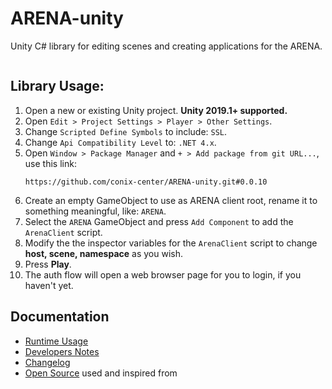 # ARENA-unity
Unity C# library for editing scenes and creating applications for the ARENA.

<img alt="" src="Documentation/arena-unity-demo.gif">

## Library Usage:
1. Open a new or existing Unity project. **Unity 2019.1+ supported.**
1. Open `Edit > Project Settings > Player > Other Settings`.
1. Change `Scripted Define Symbols` to include: `SSL`.
1. Change `Api Compatibility Level` to: `.NET 4.x`.
1. Open `Window > Package Manager` and `+ > Add package from git URL...`, use this link:
    ```
    https://github.com/conix-center/ARENA-unity.git#0.0.10
    ```
1. Create an empty GameObject to use as ARENA client root, rename it to something meaningful, like: `ARENA`.
1. Select the `ARENA` GameObject and press `Add Component` to add the `ArenaClient` script.
1. Modify the the inspector variables for the `ArenaClient` script to change **host, scene, namespace** as you wish.
1. Press **Play**.
1. The auth flow will open a web browser page for you to login, if you haven't yet.

## Documentation
- [Runtime Usage](https://arena.conix.io/content/unity/runtime)
- [Developers Notes](https://arena.conix.io/content/unity/developers)
- [Changelog](https://github.com/conix-center/ARENA-unity/blob/main/CHANGELOG.md)
- [Open Source](https://github.com/conix-center/ARENA-unity/blob/main/Third%20Party%20Notices.md) used and inspired from
